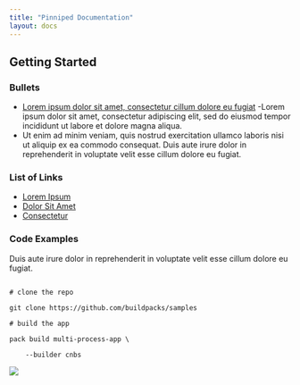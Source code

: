 ```yaml
---
title: "Pinniped Documentation"
layout: docs
---
```


## Getting Started

### Bullets

*   [Lorem ipsum dolor sit amet, consectetur cillum dolore eu fugiat](#) -Lorem ipsum dolor sit amet, consectetur adipiscing elit, sed do eiusmod tempor incididunt ut labore et dolore magna aliqua.
*   Ut enim ad minim veniam, quis nostrud exercitation ullamco laboris nisi ut aliquip ex ea commodo consequat. Duis aute irure dolor in reprehenderit in voluptate velit esse cillum dolore eu fugiat.

### List of Links

*   [Lorem Ipsum](#)
*   [Dolor Sit Amet](#)
*   [Consectetur](#)

### Code Examples

Duis aute irure dolor in reprehenderit in voluptate velit esse cillum dolore eu fugiat.

```shell

# clone the repo

git clone https://github.com/buildpacks/samples

# build the app

pack build multi-process-app \

    --builder cnbs
```

![](/img/docs-placeholder.png)